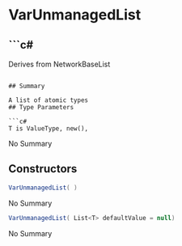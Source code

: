 # VarUnmanagedList<T>

## ```c#
Derives from NetworkBaseList<T>
```

## Summary

A list of atomic types
## Type Parameters

```c#
T is ValueType, new(), 
```
No Summary
## Constructors

```c#
VarUnmanagedList( ) 
```
No Summary
```c#
VarUnmanagedList( List<T> defaultValue = null) 
```
No Summary
